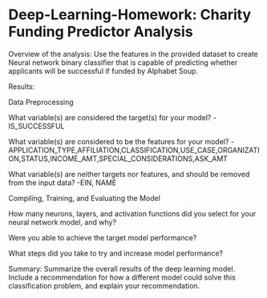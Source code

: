 # Deep-Learning-Homework: Charity Funding Predictor Analysis

Overview of the analysis: 
Use the features in the provided dataset to create Neural network binary classifier that is capable of predicting whether applicants will be successful if funded by Alphabet Soup.


Results:

Data Preprocessing

What variable(s) are considered the target(s) for your model? -IS_SUCCESSFUL 

What variable(s) are considered to be the features for your model?
-APPLICATION_TYPE,AFFILIATION,CLASSIFICATION,USE_CASE,ORGANIZATION,STATUS,INCOME_AMT,SPECIAL_CONSIDERATIONS,ASK_AMT

What variable(s) are neither targets nor features, and should be removed from the input data?
-EIN, NAME

Compiling, Training, and Evaluating the Model

How many neurons, layers, and activation functions did you select for your neural network model, and why?

Were you able to achieve the target model performance?

What steps did you take to try and increase model performance?





Summary: Summarize the overall results of the deep learning model. Include a recommendation for how a different model could solve this classification problem, and explain your recommendation.

